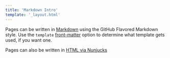 ```yaml
---
title: 'Markdown Intro'
template: '_layout.html'
---
```

Pages can be written in [Markdown](https://help.github.com/articles/github-flavored-markdown/) using the GitHub Flavored Markdown style. Use the `template` [front-matter](http://jekyllrb.com/docs/frontmatter/) option to determine what template gets used, if you want one.

Pages can also be written in [HTML via Nunjucks](/)
